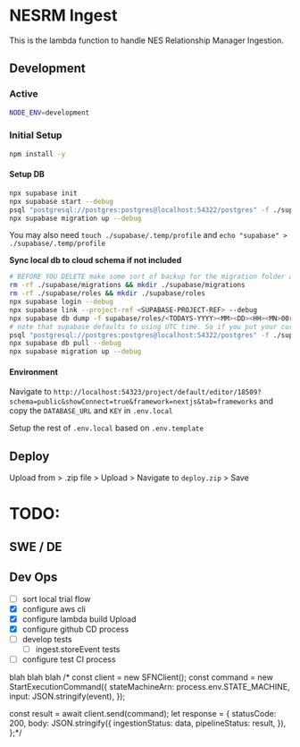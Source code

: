 # NESRM Ingest

This is the lambda function to handle NES Relationship Manager Ingestion.

## Development

### Active

```bash
NODE_ENV=development
```

### Initial Setup

```bash
npm install -y
```

#### Setup DB

```bash
npx supabase init
npx supabase start --debug
psql "postgresql://postgres:postgres@localhost:54322/postgres" -f ./supabase/roles/<PICK THE LATEST ONE>roles.sql
npx supabase migration up --debug
```

You may also need `touch ./supabase/.temp/profile` and `echo "supabase" > ./supabase/.temp/profile`

**Sync local db to cloud schema if not included**

```bash
# BEFORE YOU DELETE make some sort of backup for the migration folder and copy contents there then
rm -rf ./supabase/migrations && mkdir ./supabase/migrations
rm -rf ./supabase/roles && mkdir ./supabase/roles
npx supabase login --debug
npx supabase link --project-ref <SUPABASE-PROJECT-REF> --debug
npx supabase db dump -f supabase/roles/<TODAYS-YYYY><MM><DD><HH><MN>00roles.sql --role-only --debug
# note that supabase defaults to using UTC time. So if you put your current time, it might run earlier or later in order then you expect
psql "postgresql://postgres:postgres@localhost:54322/postgres" -f ./supabase/roles/<TODAYS-YYYY><MM><DD><HH><MN>roles.sql
npx supabase db pull --debug
npx supabase migration up --debug
```

#### Environment

Navigate to `http://localhost:54323/project/default/editor/18509?schema=public&showConnect=true&framework=nextjs&tab=frameworks` and copy the `DATABASE_URL` and `KEY` in `.env.local`

Setup the rest of `.env.local` based on `.env.template`

## Deploy

Upload from > .zip file > Upload > Navigate to `deploy.zip` > Save

# TODO:

## SWE / DE

## Dev Ops

- [ ] sort local trial flow
- [x] configure aws cli
- [x] configure lambda build Upload
- [x] configure github CD process
- [ ] develop tests
  - [ ] ingest.storeEvent tests
- [ ] configure test CI process

blah blah blah
/\*
const client = new SFNClient();
const command = new StartExecutionCommand({
stateMachineArn: process.env.STATE_MACHINE,
input: JSON.stringify(event),
});

const result = await client.send(command);
let response = {
statusCode: 200,
body: JSON.stringify({
ingestionStatus: data,
pipelineStatus: result,
}),
};\*/
